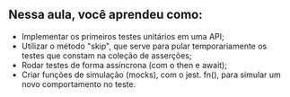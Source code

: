 ## Nessa aula, você aprendeu como:

- Implementar os primeiros testes unitários em uma API;
- Utilizar o método "skip", que serve para pular temporariamente os testes que constam na coleção de asserções;
- Rodar testes de forma assíncrona (com o then e await);
- Criar funções de simulação (mocks), com o jest. fn(), para simular um novo comportamento no teste.
